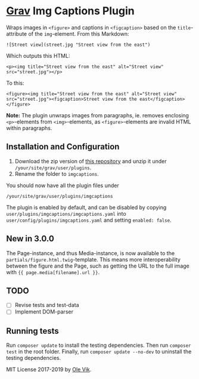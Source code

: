 # [Grav](http://getgrav.org/) Img Captions Plugin

Wraps images in `<figure>` and captions in `<figcaption>` based on the `title`-attribute of the `img`-element. From this Markdown:

    ![Street view](street.jpg "Street view from the east")

Which outputs this HTML:

    <p><img title="Street view from the east" alt="Street view" src="street.jpg"></p>

To this:

    <figure><img title="Street view from the east" alt="Street view" src="street.jpg"><figcaption>Street view from the east</figcaption></figure>

**Note:** The plugin unwraps images from paragraphs, ie. removes enclosing `<p>`-elements from `<img>`-elements, as `<figure>`-elements are invalid HTML within paragraphs.

## Installation and Configuration

1. Download the zip version of [this repository](https://github.com/OleVik/grav-plugin-imgcaptions) and unzip it under `/your/site/grav/user/plugins`.
2. Rename the folder to `imgcaptions`.

You should now have all the plugin files under

    /your/site/grav/user/plugins/imgcaptions

The plugin is enabled by default, and can be disabled by copying `user/plugins/imgcaptions/imgcaptions.yaml` into `user/config/plugins/imgcaptions.yaml` and setting `enabled: false`.

## New in 3.0.0

The Page-instance, and thus Media-instance, is now available to the `partials/figure.html.twig`-template. This means more interoperability between the figure and the Page, such as getting the URL to the full image with `{{ page.media[filename].url }}`.

## TODO

- [ ] Revise tests and test-data
- [ ] Implement DOM-parser

## Running tests

Run `composer update` to install the testing dependencies. Then run `composer test` in the root folder. Finally, run `composer update --no-dev` to uninstall the testing dependencies.

MIT License 2017-2019 by [Ole Vik](https://github.com/olevik).

